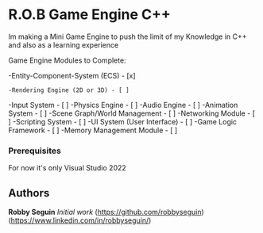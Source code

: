 # R.O.B Game Engine C++

Im making a Mini Game Engine to push the limit of my Knowledge in C++ and also as a learning experience

Game Engine Modules to Complete:

-Entity-Component-System (ECS) - [x]
```
-Rendering Engine (2D or 3D) - [ ]

```
-Input System - [ ]
-Physics Engine - [ ]
-Audio Engine - [ ]
-Animation System - [ ]
-Scene Graph/World Management - [ ]
-Networking Module - [ ]
-Scripting System - [ ]
-UI System (User Interface) - [ ]
-Game Logic Framework - [ ]
-Memory Management Module - [ ]


### Prerequisites
For now it's only Visual Studio 2022

## Authors

**Robby Seguin**
*Initial work*
(https://github.com/robbyseguin)
(https://www.linkedin.com/in/robbyseguin/)
